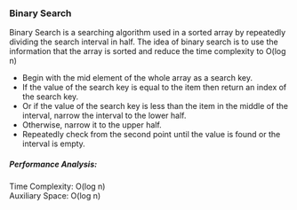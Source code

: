 
### Binary Search
Binary Search is a searching algorithm used in a sorted array by repeatedly dividing the search interval in half. The idea of binary search is to use the information that the array is sorted and reduce the time complexity to O(log n)

* Begin with the mid element of the whole array as a search key.
* If the value of the search key is equal to the item then return an index of the search key.
* Or if the value of the search key is less than the item in the middle of the interval, narrow the interval to the lower half.
* Otherwise, narrow it to the upper half.
* Repeatedly check from the second point until the value is found or the interval is empty.

##### Performance Analysis:
Time Complexity: O(log n) <br>
Auxiliary Space: O(log n)
